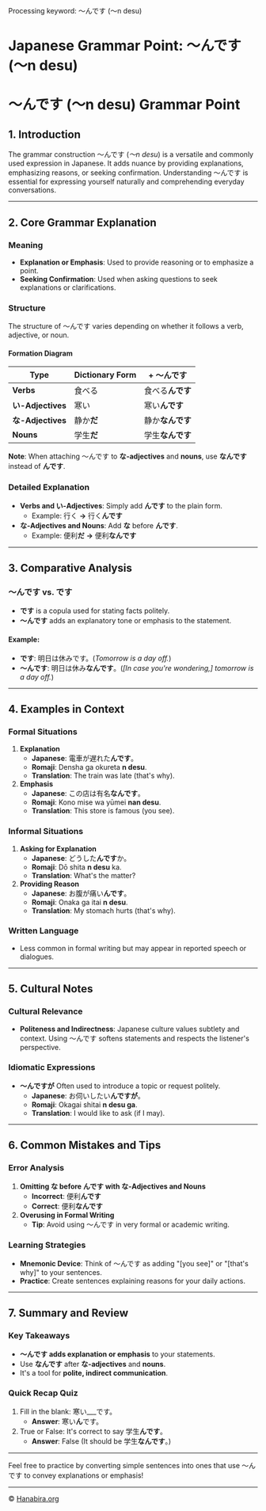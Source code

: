 Processing keyword: ～んです (〜n desu)
# Japanese Grammar Point: ～んです (〜n desu)
# ～んです (〜n desu) Grammar Point
## 1. Introduction
The grammar construction ～んです (*〜n desu*) is a versatile and commonly used expression in Japanese. It adds nuance by providing explanations, emphasizing reasons, or seeking confirmation. Understanding ～んです is essential for expressing yourself naturally and comprehending everyday conversations.

---
## 2. Core Grammar Explanation
### Meaning
- **Explanation or Emphasis**: Used to provide reasoning or to emphasize a point.
- **Seeking Confirmation**: Used when asking questions to seek explanations or clarifications.
### Structure
The structure of ～んです varies depending on whether it follows a verb, adjective, or noun.
#### Formation Diagram
| Type                | Dictionary Form | + ～んです |
|---------------------|-----------------|-----------|
| **Verbs**           | 食べる           | 食べる**んです** |
| **い-Adjectives**    | 寒い             | 寒い**んです**   |
| **な-Adjectives**    | 静か**だ**        | 静か**なんです** |
| **Nouns**           | 学生**だ**        | 学生**なんです** |
**Note**: When attaching ～んです to **な-adjectives** and **nouns**, use **なんです** instead of **んです**.
### Detailed Explanation
- **Verbs and い-Adjectives**: Simply add **んです** to the plain form.
  - Example: 行く **→** 行く**んです**
- **な-Adjectives and Nouns**: Add **な** before **んです**.
  - Example: 便利**だ** **→** 便利**なんです**
---
## 3. Comparative Analysis
### ～んです vs. です
- **です** is a copula used for stating facts politely.
- **～んです** adds an explanatory tone or emphasis to the statement.
#### Example:
- **です**: 明日は休みです。(*Tomorrow is a day off.*)
- **～んです**: 明日は休み**なんです**。(*[In case you're wondering,] tomorrow is a day off.*)
---
## 4. Examples in Context
### Formal Situations
1. **Explanation**
   - **Japanese**: 電車が遅れた**んです**。
   - **Romaji**: Densha ga okureta **n desu**.
   - **Translation**: The train was late (that's why).
2. **Emphasis**
   - **Japanese**: この店は有名**なんです**。
   - **Romaji**: Kono mise wa yūmei **nan desu**.
   - **Translation**: This store is famous (you see).
### Informal Situations
1. **Asking for Explanation**
   - **Japanese**: どうした**んです**か。
   - **Romaji**: Dō shita **n desu** ka.
   - **Translation**: What's the matter?
2. **Providing Reason**
   - **Japanese**: お腹が痛い**んです**。
   - **Romaji**: Onaka ga itai **n desu**.
   - **Translation**: My stomach hurts (that's why).
### Written Language
- Less common in formal writing but may appear in reported speech or dialogues.
---
## 5. Cultural Notes
### Cultural Relevance
- **Politeness and Indirectness**: Japanese culture values subtlety and context. Using ～んです softens statements and respects the listener's perspective.
### Idiomatic Expressions
- **～んですが**
  Often used to introduce a topic or request politely.
  - **Japanese**: お伺いしたい**んですが**。
  - **Romaji**: Okagai shitai **n desu ga**.
  - **Translation**: I would like to ask (if I may).
---
## 6. Common Mistakes and Tips
### Error Analysis
1. **Omitting な before んです with な-Adjectives and Nouns**
   - **Incorrect**: 便利**んです**
   - **Correct**: 便利**なんです**
2. **Overusing in Formal Writing**
   - **Tip**: Avoid using ～んです in very formal or academic writing.
### Learning Strategies
- **Mnemonic Device**: Think of ～んです as adding "[you see]" or "[that's why]" to your sentences.
- **Practice**: Create sentences explaining reasons for your daily actions.
---
## 7. Summary and Review
### Key Takeaways
- **～んです adds explanation or emphasis** to your statements.
- Use **なんです** after **な-adjectives** and **nouns**.
- It's a tool for **polite, indirect communication**.
### Quick Recap Quiz
1. Fill in the blank: 寒い___です。
   - **Answer**: 寒い**ん**です。
2. True or False: It's correct to say 学生**んです**。
   - **Answer**: False (It should be 学生**なんです**。)
---
Feel free to practice by converting simple sentences into ones that use ～んです to convey explanations or emphasis!


---

© [Hanabira.org](https://hanabira.org)
